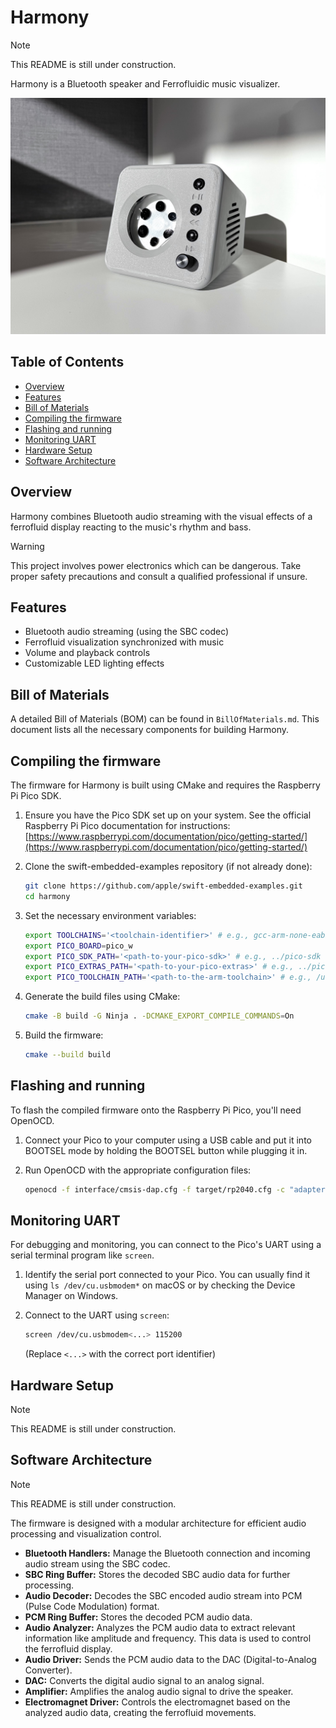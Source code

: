 # Harmony

> [!NOTE]
> This README is still under construction.

Harmony is a Bluetooth speaker and Ferrofluidic music visualizer.

![Harmony device](./assets/hero.jpg)

## Table of Contents

- [Overview](#overview)
- [Features](#features)
- [Bill of Materials](#bill-of-materials)
- [Compiling the firmware](#compiling-the-firmware)
- [Flashing and running](#flashing-and-running)
- [Monitoring UART](#monitoring-uart)
- [Hardware Setup](#hardware-setup)
- [Software Architecture](#software-architecture)

## Overview

Harmony combines Bluetooth audio streaming with the visual effects of a ferrofluid display reacting to the music's rhythm and bass.

> [!WARNING]
> This project involves power electronics which can be dangerous. Take proper
> safety precautions and consult a qualified professional if unsure.

## Features

- Bluetooth audio streaming (using the SBC codec)
- Ferrofluid visualization synchronized with music
- Volume and playback controls
- Customizable LED lighting effects

## Bill of Materials

A detailed Bill of Materials (BOM) can be found in `BillOfMaterials.md`. This document lists all the necessary components for building Harmony.

## Compiling the firmware

The firmware for Harmony is built using CMake and requires the Raspberry Pi Pico SDK. 

1.  Ensure you have the Pico SDK set up on your system. See the official Raspberry Pi Pico documentation for instructions: [https://www.raspberrypi.com/documentation/pico/getting-started/](https://www.raspberrypi.com/documentation/pico/getting-started/)

2.  Clone the swift-embedded-examples repository (if not already done):
    ```bash
    git clone https://github.com/apple/swift-embedded-examples.git
    cd harmony
    ```

3.  Set the necessary environment variables:
    ```bash
    export TOOLCHAINS='<toolchain-identifier>' # e.g., gcc-arm-none-eabi
    export PICO_BOARD=pico_w
    export PICO_SDK_PATH='<path-to-your-pico-sdk>' # e.g., ../pico-sdk
    export PICO_EXTRAS_PATH='<path-to-your-pico-extras>' # e.g., ../pico-extras
    export PICO_TOOLCHAIN_PATH='<path-to-the-arm-toolchain>' # e.g., /usr/bin
    ```

4.  Generate the build files using CMake:
    ```bash
    cmake -B build -G Ninja . -DCMAKE_EXPORT_COMPILE_COMMANDS=On
    ```

5.  Build the firmware:
    ```bash
    cmake --build build
    ```

## Flashing and running

To flash the compiled firmware onto the Raspberry Pi Pico, you'll need OpenOCD.

1.  Connect your Pico to your computer using a USB cable and put it into BOOTSEL mode by holding the BOOTSEL button while plugging it in.

2.  Run OpenOCD with the appropriate configuration files:
    ```bash
    openocd -f interface/cmsis-dap.cfg -f target/rp2040.cfg -c "adapter speed 5000" -c "program build/app.elf verify reset exit"
    ```

## Monitoring UART

For debugging and monitoring, you can connect to the Pico's UART using a serial terminal program like `screen`.

1.  Identify the serial port connected to your Pico. You can usually find it using `ls /dev/cu.usbmodem*` on macOS or by checking the Device Manager on Windows.

2.  Connect to the UART using `screen`:
    ```bash
    screen /dev/cu.usbmodem<...> 115200
    ```
    (Replace `<...>` with the correct port identifier)

## Hardware Setup

> [!NOTE]
> This README is still under construction.

## Software Architecture

> [!NOTE]
> This README is still under construction.

The firmware is designed with a modular architecture for efficient audio processing and visualization control.

- **Bluetooth Handlers:** Manage the Bluetooth connection and incoming audio stream using the SBC codec.
- **SBC Ring Buffer:** Stores the decoded SBC audio data for further processing.
- **Audio Decoder:** Decodes the SBC encoded audio stream into PCM (Pulse Code Modulation) format.
- **PCM Ring Buffer:** Stores the decoded PCM audio data.
- **Audio Analyzer:** Analyzes the PCM audio data to extract relevant information like amplitude and frequency. This data is used to control the ferrofluid display.
- **Audio Driver:** Sends the PCM audio data to the DAC (Digital-to-Analog Converter).
- **DAC:** Converts the digital audio signal to an analog signal.
- **Amplifier:** Amplifies the analog audio signal to drive the speaker.
- **Electromagnet Driver:** Controls the electromagnet based on the analyzed audio data, creating the ferrofluid movements.
